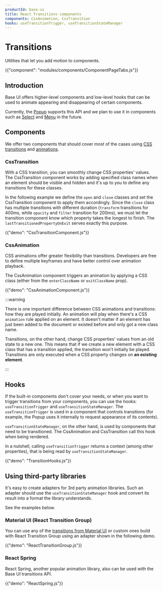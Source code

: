 ```yaml
---
productId: base-ui
title: React Transitions components
components: CssAnimation, CssTransition
hooks: useTransitionTrigger, useTransitionStateManager
---
```


# Transitions

<p class="description">Utilities that let you add motion to components.</p>

{{"component": "modules/components/ComponentPageTabs.js"}}

## Introduction

Base UI offers higher-level components and low-level hooks that can be used to animate appearing and disappearing of certain components.

Currently, the [Popup](/base-ui/react-popup/) supports this API and we plan to use it in components such as [Select](/base-ui/react-select/) and [Menu](/base-ui/react-menu/) in the future.

## Components

We offer two components that should cover most of the cases using [CSS transitions](https://developer.mozilla.org/en-US/docs/Web/CSS/CSS_transitions/Using_CSS_transitions) and [animations](https://developer.mozilla.org/en-US/docs/Web/CSS/CSS_animations/Using_CSS_animations).

### CssTransition

With a CSS transition, you can smoothly change CSS properties' values.
The CssTransition component works by adding specified class names when an element should be visible and hidden and it's up to you to define any transitions for these classes.

In the following example we define the `open` and `close` classes and set the CssTransition component to apply them accordingly.
Since the `close` class has multiple transitions with different duration (`transform` transitions for 400ms, while `opacity` and `filter` transition for 200ms), we must let the transition component know which property takes the longest to finish. The `lastTransitionedPropertyOnExit` serves exactly this purpose.

{{"demo": "CssTransitionComponent.js"}}

### CssAnimation

CSS animations offer greater flexibility than transitions.
Developers are free to define multiple keyframes and have better control over animation playback.

The CssAnimation component triggers an animation by applying a CSS class (either from the `enterClassName` or `exitClassName` prop).

{{"demo": "CssAnimationComponent.js"}}

:::warning

There is one important difference between CSS animations and transitions: how they are played initially.
An animation will play when there's a CSS `animation` rule applied on an element.
It doesn't matter if an element has just been added to the document or existed before and only got a new class name.

Transitions, on the other hand, change CSS properties' values from an old state to a new one.
This means that if we create a new element with a CSS class that has a transition applied, the transition won't initially be played.
Transitions are only executed when a CSS property changes on **an existing element**.

:::

## Hooks

If the built-in components don't cover your needs, or when you want to trigger transitions from your components, you can use the hooks: `useTransitionTrigger` and `useTransitionStateManager`.
The `useTransitionTrigger` is used in a component that controls transitions (for example, the Popup uses it internally to request appearance of its contents).

`useTransitionStateManager`, on the other hand, is used by components that need to be transitioned.
The CssAnimation and CssTransition call this hook when being rendered.

In a nutshell, calling `useTransitionTrigger` returns a context (among other properties), that is being read by `useTransitionStateManager`.

{{"demo": "TransitionHooks.js"}}



## Using third-party libraries

It's easy to create adapters for 3rd party animation libraries.
Such an adapter should use the `useTransitionStateManager` hook and convert its result into a format the library understands.

See the examples below.

### Material UI (React Transition Group)

You can use any of the [transitions from Material UI](http://localhost:3000/material-ui/transitions/) or custom ones build with React Transition Group using an adapter shown in the following demo.

{{"demo": "ReactTransitionGroup.js"}}

### React Spring

React Spring, another popular animation library, also can be used with the Base UI transitions API.

{{"demo": "ReactSpring.js"}}

